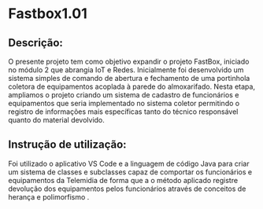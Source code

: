 # Fastbox1.01

## Descrição:
O presente projeto tem como objetivo expandir o projeto FastBox, iniciado no módulo 2 que abrangia IoT e Redes. Inicialmente foi desenvolvido um sistema simples de comando de abertura e fechamento de uma portinhola coletora de equipamentos acoplada à parede do almoxarifado. 
Nesta etapa, ampliamos o projeto criando um sistema de cadastro de funcionários e equipamentos que seria implementado no sistema coletor permitindo o registro de informações mais específicas tanto do técnico responsável quanto do material devolvido.

## Instrução de utilização:
Foi utilizado o aplicativo VS Code e a linguagem de código Java para criar um sistema de classes e subclasses capaz de comportar os funcionários e equipamentos da Telemidia de forma que a o método aplicado registre devolução dos equipamentos pelos funcionários  através de conceitos de herança e polimorfismo .



